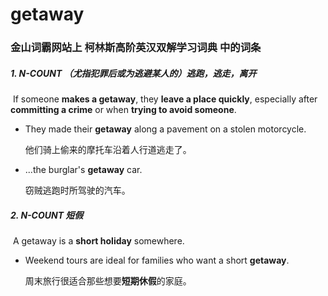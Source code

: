 # getaway

### 金山词霸网站上 柯林斯高阶英汉双解学习词典 中的词条

##### 1. N-COUNT （尤指犯罪后或为逃避某人的）逃跑，逃走，离开

​	If someone **makes a getaway**, they **leave a place quickly**, especially after **committing a crime** or when **trying to avoid someone**.

- They made their **getaway** along a pavement on a stolen motorcycle.

  他们骑上偷来的摩托车沿着人行道逃走了。

- ...the burglar's **getaway** car.

  窃贼逃跑时所驾驶的汽车。

##### 2. N-COUNT 短假

​	A getaway is a **short holiday** somewhere.

- Weekend tours are ideal for families who want a short **getaway**.

  周末旅行很适合那些想要**短期休假**的家庭。